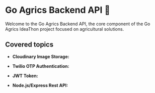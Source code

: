 # Go Agrics Backend API :star_struck:

Welcome to the Go Agrics Backend API, the core component of the Go Agrics IdeaThon project focused on agricultural solutions.

## Covered topics

- **Cloudinary Image Storage:** 

- **Twilio OTP Authentication:**

- **JWT Token:**

- **Node.js/Express Rest API:**
